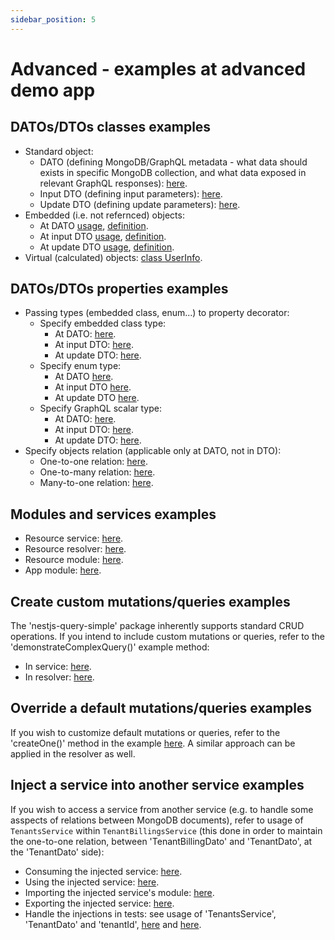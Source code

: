 ```yaml
---
sidebar_position: 5
---
```


# Advanced - examples at advanced demo app

## DATOs/DTOs classes examples
* Standard object:
    * DATO (defining MongoDB/GraphQL metadata - what data should exists in specific MongoDB collection, and what data exposed in relevant GraphQL responses): [here](https://github.com/choresh/nestjs-query-simple/blob/main/examples/advanced-demo-app/src/tenants/datos/tenant.dato.ts#L14-L40).
    * Input DTO (defining input parameters): [here](https://github.com/choresh/nestjs-query-simple/blob/main/examples/advanced-demo-app/src/tenants/dtos/tenant.dto.ts#L3-L7).
    * Update DTO (defining update parameters): [here](https://github.com/choresh/nestjs-query-simple/blob/main/examples/advanced-demo-app/src/tenants/dtos/tenant.dto.ts#L9-L15).
* Embedded (i.e. not refernced) objects:
    * At DATO [usage](https://github.com/choresh/nestjs-query-simple/blob/main/examples/advanced-demo-app/src/tasks/datos/task.dato.ts#L24-L27), [definition](https://github.com/choresh/nestjs-query-simple/blob/main/examples/advanced-demo-app/src/tasks/datos/embeddeds/task-details.dato.ts#L3-L10).
    * At input DTO [usage](https://github.com/choresh/nestjs-query-simple/blob/main/examples/advanced-demo-app/src/tasks/dtos/task.dto.ts#L13-L16), [definition](https://github.com/choresh/nestjs-query-simple/blob/main/examples/advanced-demo-app/src/tasks/dtos/embeddeds/task-details.dto.ts#L3-L10).
    * At update DTO [usage](https://github.com/choresh/nestjs-query-simple/blob/main/examples/advanced-demo-app/src/tasks/dtos/task.dto.ts#L36-L40), [definition](https://github.com/choresh/nestjs-query-simple/blob/main/examples/advanced-demo-app/src/tasks/dtos/embeddeds/task-details.dto.ts#L12-L19).
* Virtual (calculated) objects: [class UserInfo](https://github.com/choresh/nestjs-query-simple/blob/main/examples/advanced-demo-app/src/users/users.service.ts#L20-L27).

## DATOs/DTOs properties examples
* Passing types (embedded class, enum...) to property decorator:
    * Specify embedded class type:
        * At DATO: [here](https://github.com/choresh/nestjs-query-simple/blob/main/examples/advanced-demo-app/src/tasks/datos/task.dato.ts#L25).
        * At input DTO: [here](https://github.com/choresh/nestjs-query-simple/blob/main/examples/advanced-demo-app/src/tasks/dtos/task.dto.ts#L14).
        * At update DTO: [here](https://github.com/choresh/nestjs-query-simple/blob/main/examples/advanced-demo-app/src/tasks/dtos/task.dto.ts#L38).
    * Specify enum type:
        * At DATO [here](https://github.com/choresh/nestjs-query-simple/blob/main/examples/advanced-demo-app/src/users/datos/user.dato.ts#L39).
        * At input DTO [here](https://github.com/choresh/nestjs-query-simple/blob/main/examples/advanced-demo-app/src/users/dtos/user.dto.ts#L14).
        * At update DTO [here](https://github.com/choresh/nestjs-query-simple/blob/main/examples/advanced-demo-app/src/users/dtos/user.dto.ts#L38).
    * Specify GraphQL scalar type:
        * At DATO: [here](https://github.com/choresh/nestjs-query-simple/blob/main/examples/advanced-demo-app/src/users/datos/user.dato.ts#L44).
        * At input DTO: [here](https://github.com/choresh/nestjs-query-simple/blob/main/examples/advanced-demo-app/src/users/dtos/user.dto.ts#L19).
        * At update DTO: [here](https://github.com/choresh/nestjs-query-simple/blob/main/examples/advanced-demo-app/src/users/dtos/user.dto.ts#L44).
* Specify objects relation (applicable only at DATO, not in DTO):
    * One-to-one relation: [here](https://github.com/choresh/nestjs-query-simple/blob/main/examples/advanced-demo-app/src/tenantBillings/datos/tenantBilling.dato.ts#L20-L30).
    * One-to-many relation: [here](https://github.com/choresh/nestjs-query-simple/blob/main/examples/advanced-demo-app/src/tenants/datos/tenant.dato.ts#L19-L25).
    * Many-to-one relation: [here](https://github.com/choresh/nestjs-query-simple/blob/main/examples/advanced-demo-app/src/users/datos/user.dato.ts#L27-L36).

## Modules and services examples
* Resource service: [here](https://github.com/choresh/nestjs-query-simple/blob/main/examples/advanced-demo-app/src/tenants/tenants.service.ts#L7-L12).
* Resource resolver: [here](https://github.com/choresh/nestjs-query-simple/blob/main/examples/advanced-demo-app/src/tenants/tenants.resolver.ts#L7-L14).
* Resource module: [here](https://github.com/choresh/nestjs-query-simple/blob/main/examples/advanced-demo-app/src/tenants/tenants.module.ts#L7-L15).
* App module: [here](https://github.com/choresh/nestjs-query-simple/blob/main/examples/advanced-demo-app/src/app.module.ts#L12-L28).

## Create custom mutations/queries examples
The 'nestjs-query-simple' package inherently supports standard CRUD operations. If you intend to include custom mutations or queries, refer to the 'demonstrateComplexQuery()' example method:
* In service: [here](https://github.com/choresh/nestjs-query-simple/blob/main/examples/advanced-demo-app/src/users/users.service.ts#L37-L75).
* In resolver: [here](https://github.com/choresh/nestjs-query-simple/blob/main/examples/advanced-demo-app/src/users/users.resolver.ts#L17-L20).

## Override a default mutations/queries examples
If you wish to customize default mutations or queries, refer to the 'createOne()' method in the example [here](https://github.com/choresh/nestjs-query-simple/blob/main/examples/advanced-demo-app/src/tenantBillings/tenantBillings.service.ts#L24-L30). A similar approach can be applied in the resolver as well.

## Inject a service into another service examples
If you wish to access a service from another service (e.g. to handle some asspects of relations between MongoDB documents), refer to usage of `TenantsService` within `TenantBillingsService` (this done in order to maintain the one-to-one relation, between 'TenantBillingDato' and 'TenantDato', at the 'TenantDato' side):
* Consuming the injected service: [here](https://github.com/choresh/nestjs-query-simple/blob/main/examples/advanced-demo-app/src/tenantBillings/tenantBillings.service.ts#L18).
* Using the injected service: [here](https://github.com/choresh/nestjs-query-simple/blob/main/examples/advanced-demo-app/src/tenantBillings/tenantBillings.service.ts#L66-L69).
* Importing the injected service's module: [here](https://github.com/choresh/nestjs-query-simple/blob/main/examples/advanced-demo-app/src/tenantBillings/tenantBillings.module.ts#L14).
* Exporting the injected service: [here](https://github.com/choresh/nestjs-query-simple/blob/main/examples/advanced-demo-app/src/tenants/tenants.module.ts#L14).
* Handle the injections in tests: see usage of 'TenantsService', 'TenantDato' and 'tenantId', [here](https://github.com/choresh/nestjs-query-simple/blob/main/examples/advanced-demo-app/src/tenantBillings/tenantBillings.service.spec.ts) and [here](https://github.com/choresh/nestjs-query-simple/blob/main/examples/advanced-demo-app/src/tenantBillings/tenantBillings.resolver.spec.ts).